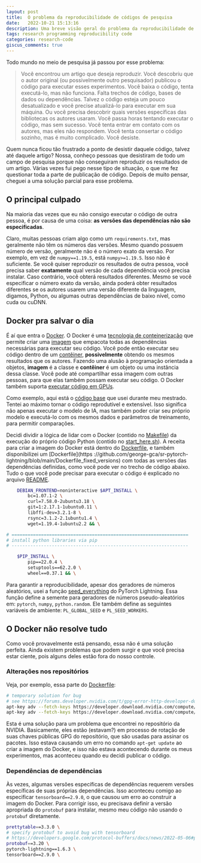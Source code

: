 ```yaml
---
layout: post
title:  O problema da reproducibilidade de códigos de pesquisa
date:   2022-10-21 15:13:16
description: Uma breve visão geral do problema da reproducibilidade de códigos de pesquisa.
tags: research programming reproducibility code
categories: research-code
giscus_comments: true
---
```


Todo mundo no meio de pesquisa já passou por esse problema:

> Você encontrou um artigo que deseja reproduzir. Você descobriu que o autor original (ou possivelmente outro pesquisador) publicou o código para executar esses experimentos. Você baixa o código, tenta executá-lo, mas não funciona. Falta trechos de código, bases de dados ou dependências. Talvez o código esteja um pouco desatualizado e você precise atualizá-lo para executar em sua máquina. Ou você precisa descobrir quais versões específicas das bibliotecas os autores usaram. Você passa horas tentando executar o código, mas sem sucesso. Você tenta entrar em contato com os autores, mas eles não respondem. Você tenta consertar o código sozinho, mas é muito complicado. Você desiste.

Quem nunca ficou tão frustrado a ponto de desistir daquele código, talvez até daquele artigo? Nossa, conheço pessoas que desistiram de todo um campo de pesquisa porque não conseguiram reproduzir os resultados de um artigo. Várias vezes fui pego nesse tipo de situação, o que me fez questionar toda a parte de publicação de código. Depois de muito pensar, cheguei a uma solução parcial para esse problema.

## O principal culpado

Na maioria das vezes que eu não consigo executar o código de outra pessoa, é por causa de uma coisa: **as versões das dependências não são especificadas**.

Claro, muitas pessoas criam algo como um `requirements.txt`, mas geralmente não têm os números das versões. Mesmo quando possuem número de versão, geralmente não é o número exato da versão. Por exemplo, em vez de `numpy==1.19.5`, está `numpy>=1.19.5`. Isso não é suficiente. Se você quiser reproduzir os resultados de outra pessoa, você precisa saber **exatamente** qual versão de cada dependência você precisa instalar. Caso contrário, você obterá resultados diferentes. Mesmo se você especificar o número exato da versão, ainda poderá obter resultados diferentes se os autores usarem uma versão diferente da linguagem, digamos, Python, ou algumas outras dependências de baixo nível, como cuda ou cuDNN.

## Docker pra salvar o dia

É aí que entra o [Docker](https://www.docker.com/). O Docker é uma [tecnologia de conteinerização](https://www.docker.com/resources/what-container/) que permite criar uma [imagem](https://docs.docker.com/glossary/#image) que empacota todas as dependências necessárias para executar seu código. Você pode então executar seu código dentro de um [contêiner](https://docs.docker.com/glossary/#container), **possivelmente** obtendo os mesmos resultados que os autores. Fazendo uma alusão à programação orientada a objetos, **imagem** é a classe e **contêiner** é um objeto ou uma instância dessa classe. Você pode até compartilhar essa imagem com outras pessoas, para que elas também possam executar seu código. O Docker também suporta [executar código em GPUs](https://github.com/NVIDIA/nvidia-docker).

Como exemplo, aqui está o [código base](https://github.com/george-gca/sr-pytorch-lightning) que usei durante meu mestrado. Tentei ao máximo tornar o código reprodutível e extensível. Isso significa não apenas executar o modelo de IA, mas também poder criar seu próprio modelo e executá-lo com os mesmos dados e parâmetros de treinamento, para permitir comparações.

Decidi dividir a lógica de lidar com o Docker (contido no [Makefile](https://github.com/george-gca/sr-pytorch-lightning/blob/main/Makefile)) da execução do próprio código Python (contido no [start_here.sh](https://github.com/george-gca/sr-pytorch-lightning/blob/main/start_here.sh)). A receita para criar a imagem do Docker está dentro do [Dockerfile](https://github.com/george-gca/sr-pytorch-lightning/blob/main/Dockerfile), e também disponibilizei um [Dockerfile](https ://github.com/george-gca/sr-pytorch-lightning/blob/main/Dockerfile_fixed_versions) com todas as versões das dependências definidas, como você pode ver no trecho de código abaixo. Tudo o que você pode precisar para executar o código é explicado no arquivo [README](https://github.com/george-gca/sr-pytorch-lightning/blob/main/README.md).

```bash
    DEBIAN_FRONTEND=noninteractive $APT_INSTALL \
        bc=1.07.1-2 \
        curl=7.58.0-2ubuntu3.18 \
        git=1:2.17.1-1ubuntu0.11 \
        libffi-dev=3.2.1-8 \
        rsync=3.1.2-2.1ubuntu1.4 \
        wget=1.19.4-1ubuntu2.2 && \

# ==================================================================
# install python libraries via pip
# ------------------------------------------------------------------

    $PIP_INSTALL \
        pip==22.0.4 \
        setuptools==62.2.0 \
        wheel==0.37.1 && \
```

Para garantir a reproducibilidade, apesar dos geradores de números aleatórios, usei a função [seed_everything](https://pytorch-lightning.readthedocs.io/en/stable/api/pytorch_lightning.utilities.seed.html#pytorch_lightning.utilities.seed.seed_everything) do PyTorch Lightning. Essa função define a semente para geradores de números pseudo-aleatórios em: `pytorch`, `numpy`, `python.random`. Ele também define as seguintes variáveis de ambiente: `PL_GLOBAL_SEED` e `PL_SEED_WORKERS`.

## O Docker não resolve tudo

Como você provavelmente está pensando, essa não é uma solução perfeita. Ainda existem problemas que podem surgir e que você precisa estar ciente, pois alguns deles estão fora do nosso controle.

### Alterações nos repositórios

Veja, por exemplo, essa parte do [Dockerfile](https://github.com/george-gca/sr-pytorch-lightning/blob/main/Dockerfile_fixed_versions):

```bash
# temporary solution for bug
# see https://forums.developer.nvidia.com/t/gpg-error-http-developer-download-nvidia-com-compute-cuda-repos-ubuntu1804-x86-64/212904/3
apt-key adv --fetch-keys https://developer.download.nvidia.com/compute/machine-learning/repos/ubuntu1804/x86_64/3bf863cc.pub && \
apt-key adv --fetch-keys https://developer.download.nvidia.com/compute/cuda/repos/ubuntu1804/x86_64/3bf863cc.pub && \
```

Esta é uma solução para um problema que encontrei no repositório da NVIDIA. Basicamente, eles estão (estavam?) em processo de rotação de suas chaves públicas GPG do repositório, que são usadas para assinar os pacotes. Isso estava causando um erro no comando `apt-get update` ao criar a imagem do Docker, e isso não estava acontecendo durante os meus experimentos, mas aconteceu quando eu decidi publicar o código.

### Dependências de dependências

Às vezes, algumas versões específicas de dependências requerem versões específicas de suas próprias dependências. Isso aconteceu comigo ao especificar `tensorboard==2.9.0`, o que causou um erro ao construir a imagem do Docker. Para corrigir isso, eu precisava definir a versão apropriada do `protobuf` para instalar, mesmo meu código não usando o `protobuf` diretamente.

```bash
prettytable==3.3.0 \
# specify protobuf to avoid bug with tensorboard
# https://developers.google.com/protocol-buffers/docs/news/2022-05-06#python-updates
protobuf==3.20 \
pytorch-lightning==1.6.3 \
tensorboard==2.9.0 \
```
